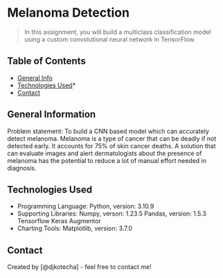 # Melanoma Detection
>In this assignment, you will build a multiclass classification model using a custom convolutional neural network in TensorFlow.



## Table of Contents
* [General Info](#general-information)
* [Technologies Used](#technologies-used)*
* [Contact](#Contact)

<!-- You can include any other section that is pertinent to your problem -->

## General Information
Problem statement: To build a CNN based model which can accurately detect melanoma. Melanoma is a type of cancer that can be deadly if not detected early. It accounts for 75% of skin cancer deaths. A solution that can evaluate images and alert dermatologists about the presence of melanoma has the potential to reduce a lot of manual effort needed in diagnosis.

## Technologies Used
- Programming Language: Python, version: 3.10.9 
- Supporting Libraries: Numpy,  verson: 1.23.5
                        Pandas, version: 1.5.3
                        Tensorflow
                        Keras
                        Augmentor
- Charting Tools:       Matplotlib, version: 3.7.0
		                

## Contact
Created by [@djkotecha] - feel free to contact me!

